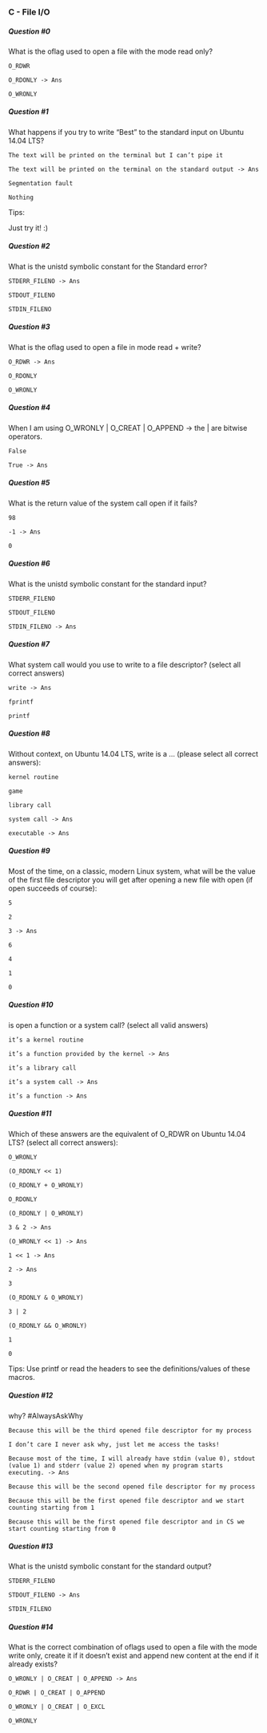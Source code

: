### C - File I/O


##### Question #0

What is the oflag used to open a file with the mode read only?

    O_RDWR

    O_RDONLY -> Ans

    O_WRONLY

##### Question #1

What happens if you try to write “Best” to the standard input on Ubuntu 14.04 LTS?

    The text will be printed on the terminal but I can’t pipe it

    The text will be printed on the terminal on the standard output -> Ans

    Segmentation fault

    Nothing

Tips:

Just try it! :)
##### Question #2

What is the unistd symbolic constant for the Standard error?

    STDERR_FILENO -> Ans

    STDOUT_FILENO

    STDIN_FILENO

##### Question #3

What is the oflag used to open a file in mode read + write?

    O_RDWR -> Ans

    O_RDONLY

    O_WRONLY

##### Question #4

When I am using O_WRONLY | O_CREAT | O_APPEND -> the | are bitwise operators.

    False

	True -> Ans

##### Question #5

What is the return value of the system call open if it fails?

    98

    -1 -> Ans

    0

##### Question #6

What is the unistd symbolic constant for the standard input?

    STDERR_FILENO

    STDOUT_FILENO

    STDIN_FILENO -> Ans

##### Question #7

What system call would you use to write to a file descriptor? (select all correct answers)

    write -> Ans

    fprintf

    printf

##### Question #8

Without context, on Ubuntu 14.04 LTS, write is a … (please select all correct answers):

    kernel routine

    game

    library call

    system call -> Ans

    executable -> Ans

##### Question #9

Most of the time, on a classic, modern Linux system, what will be the value of the first file descriptor you will get after opening a new file with open (if open succeeds of course):

    5

    2

    3 -> Ans

    6

    4

    1

    0

##### Question #10

is open a function or a system call? (select all valid answers)

    it’s a kernel routine

    it’s a function provided by the kernel -> Ans

    it’s a library call

    it’s a system call -> Ans

    it’s a function -> Ans

##### Question #11

Which of these answers are the equivalent of O_RDWR on Ubuntu 14.04 LTS? (select all correct answers):

    O_WRONLY

    (O_RDONLY << 1)

    (O_RDONLY + O_WRONLY)

    O_RDONLY

    (O_RDONLY | O_WRONLY)

    3 & 2 -> Ans

    (O_WRONLY << 1) -> Ans

    1 << 1 -> Ans

    2 -> Ans

    3

    (O_RDONLY & O_WRONLY)

    3 | 2

    (O_RDONLY && O_WRONLY)

    1

    0

Tips: Use printf or read the headers to see the definitions/values of these macros.
##### Question #12

why? #AlwaysAskWhy

    Because this will be the third opened file descriptor for my process

    I don’t care I never ask why, just let me access the tasks!

    Because most of the time, I will already have stdin (value 0), stdout (value 1) and stderr (value 2) opened when my program starts executing. -> Ans

    Because this will be the second opened file descriptor for my process

    Because this will be the first opened file descriptor and we start counting starting from 1

    Because this will be the first opened file descriptor and in CS we start counting starting from 0

##### Question #13

What is the unistd symbolic constant for the standard output?

    STDERR_FILENO

    STDOUT_FILENO -> Ans

    STDIN_FILENO

##### Question #14

What is the correct combination of oflags used to open a file with the mode write only, create it if it doesn’t exist and append new content at the end if it already exists?

    O_WRONLY | O_CREAT | O_APPEND -> Ans

    O_RDWR | O_CREAT | O_APPEND

    O_WRONLY | O_CREAT | O_EXCL

    O_WRONLY

